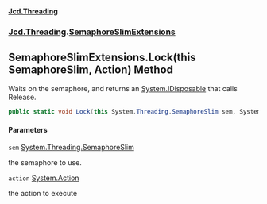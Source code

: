 #### [Jcd.Threading](index.md 'index')
### [Jcd.Threading](Jcd.Threading.md 'Jcd.Threading').[SemaphoreSlimExtensions](Jcd.Threading.SemaphoreSlimExtensions.md 'Jcd.Threading.SemaphoreSlimExtensions')

## SemaphoreSlimExtensions.Lock(this SemaphoreSlim, Action) Method

Waits on the semaphore, and returns an [System.IDisposable](https://docs.microsoft.com/en-us/dotnet/api/System.IDisposable 'System.IDisposable') that calls Release.

```csharp
public static void Lock(this System.Threading.SemaphoreSlim sem, System.Action action);
```
#### Parameters

<a name='Jcd.Threading.SemaphoreSlimExtensions.Lock(thisSystem.Threading.SemaphoreSlim,System.Action).sem'></a>

`sem` [System.Threading.SemaphoreSlim](https://docs.microsoft.com/en-us/dotnet/api/System.Threading.SemaphoreSlim 'System.Threading.SemaphoreSlim')

the semaphore to use.

<a name='Jcd.Threading.SemaphoreSlimExtensions.Lock(thisSystem.Threading.SemaphoreSlim,System.Action).action'></a>

`action` [System.Action](https://docs.microsoft.com/en-us/dotnet/api/System.Action 'System.Action')

the action to execute